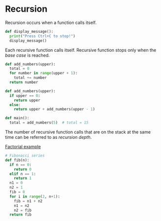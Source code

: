 # Recursion

Recursion occurs when a function calls itself.

```python
def display_message():
  print("Press Ctrl+C to stop!")
  display_message()
```

Each recursive function calls itself. Recursive function stops only when the *base case* is reached.

```python
def add_numbers(upper):
  total = 0
  for number in range(upper + 1):
    total += number
  return number
```

```python
def add_numbers(upper):
  if upper == 0:
    return upper
  else:
    return upper + add_numbers(upper - 1)

def main():
  total = add_numbers(5)  # total = 15
```

The number of recursive function calls that are on the stack at the same time can be referred to as *recursion depth*.

[Factorial example](../examples/factorial.py)

```python
# Fibonacci series
def fib(n):
  if n == 0:
    return 0
  elif n == 1:
    return 1
  n1 = 0
  n2 = 1
  fib = 0
  for i in range(2, n+1):
    fib = n1 + n2
    n1 = n2
    n2 = fib
  return fib
```
